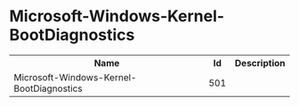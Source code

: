 # Microsoft-Windows-Kernel-BootDiagnostics

<table>
<colgroup><col/><col/><col/></colgroup>
<tr><th>Name</th><th>Id</th><th>Description</th></tr>
<tr><td>Microsoft-Windows-Kernel-BootDiagnostics</td><td>501</td><td></td></tr>
</table>
